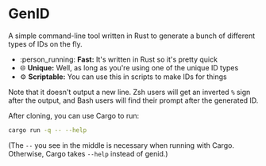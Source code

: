 # GenID
A simple command-line tool written in Rust to generate a bunch of different types of IDs on the fly.

* :person_running: **Fast:** It's written in Rust so it's pretty quick
* :globe_with_meridians: **Unique:** Well, as long as you're using one of the unique ID types
* :gear: **Scriptable:** You can use this in scripts to make IDs for things

Note that it doesn't output a new line. Zsh users will get an inverted `%` sign after the output, and Bash users will find their prompt after the generated ID.

After cloning, you can use Cargo to run:
```sh
cargo run -q -- --help
```
(The `--` you see in the middle is necessary when running with Cargo. Otherwise, Cargo takes `--help` instead of genid.)